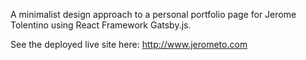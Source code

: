A minimalist design approach to a personal portfolio page for Jerome Tolentino using React Framework Gatsby.js. 

See the deployed live site here: http://www.jerometo.com
